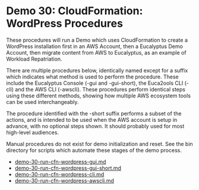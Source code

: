 # Demo 30: CloudFormation: WordPress Procedures

These procedures will run a Demo which uses CloudFormation to create a WordPress installation
first in an AWS Account, then a Eucalyptus Demo Account, then migrate content from AWS to
Eucalyptus, as an example of Workload Repatriation.

There are multiple procedures below, identically named except for a suffix which indicates
what method is used to perform the procedure. These include the Eucalyptus Console (-gui and
-gui-short), the Euca2ools CLI (-cli) and the AWS CLI (-awscli). These procedures perform identical
steps using these different methods, showing how multiple AWS ecosystem tools can be used
interchangeably.

The procedure identified with the -short suffix performs a subset of the actions, and is
intended to be used when the AWS account is setup in advance, with no optional steps shown.
It should probably used for most high-level audiences.

Manual procedures do not exist for demo initialization and reset. See the bin directory
for scripts which automate these stages of the demo process.

* [demo-30-run-cfn-wordpress-gui.md](./demo-30-run-cfn-wordpress-gui.md)
* [demo-30-run-cfn-wordpress-gui-short.md](./demo-30-run-cfn-wordpress-gui-short.md)
* [demo-30-run-cfn-wordpress-cli.md](./demo-30-run-cfn-wordpress-cli.md)
* [demo-30-run-cfn-wordpress-awscli.md](./demo-30-run-cfn-wordpress-awscli.md)


